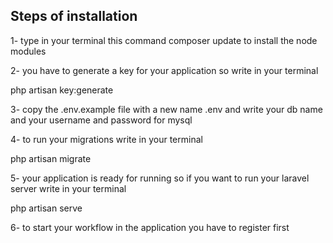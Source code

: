 Steps of installation
---------------------
1- type in your terminal this command
composer update
to install the node modules

2- you have to generate a key for your application so write in your terminal

php artisan key:generate

3- copy the .env.example file with a new name .env and write your db name and your username and password for mysql

4- to run your migrations write in your terminal 

php artisan migrate

5- your application is ready for running so if you want to run your laravel server write in your terminal

php artisan serve

6- to start your workflow in the application you have to register first
